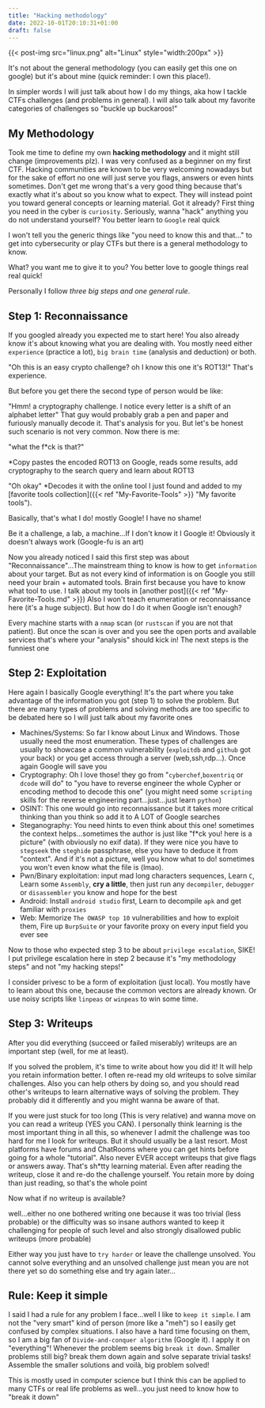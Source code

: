 ```yaml
---
title: "Hacking methodology"
date: 2022-10-01T20:10:31+01:00
draft: false
---
```


{{< post-img src="linux.png" alt="Linux" style="width:200px" >}}

It's not about the general methodology (you can easily get this one on google) but it's about mine
(quick reminder: I own this place!).

In simpler words I will just talk about how I do my things, aka how I tackle CTFs challenges (and problems in general). I will also talk about my favorite categories of challenges so "buckle up buckaroos!"

## My Methodology

Took me time to define my own **hacking methodology** and it might still change (improvements plz). I was very confused as a beginner on my first CTF. Hacking communities are known to be very welcoming nowadays but for the sake of effort no one will just serve you flags, answers or even hints sometimes. Don't get me wrong that's a very good thing because that's exactly what it's about so you know what to expect. They will instead point you toward general concepts or learning material. Got it already? First thing you need in the cyber is `curiosity`. Seriously, wanna "hack" anything you do not understand yourself? You better learn to `Google` real quick

I won't tell you the generic things like "you need to know this and that..." to get into cybersecurity or play CTFs but there is a general methodology to know.

What? you want me to give it to you? You better love to google things real real quick!

Personally I follow *three big steps and one general rule*.

## Step 1: Reconnaissance

If you googled already you expected me to start here! You also already know it's about knowing what you are dealing with. You mostly need either `experience` (practice a lot), `big brain time` (analysis and deduction) or both.

"Oh this is an easy crypto challenge? oh I know this one it's ROT13!" That's experience.

But before you get there the second type of person would be like:

"Hmm! a cryptography challenge. I notice every letter is a shift of an alphabet letter" That guy would probably grab a pen and paper and furiously manually decode it. That's analysis for you.
But let's be honest such scenario is not very common. Now there is me:

"what the f*ck is that?"

*Copy pastes the encoded ROT13 on Google, reads some results, add cryptography to the search query
and learn about ROT13

"Oh okay" *Decodes it with the online tool I just found and added to my [favorite tools collection]({{< ref "My-Favorite-Tools" >}} "My favorite tools").

Basically, that's what I do! mostly Google! I have no shame!

Be it a challenge, a lab, a machine...If I don't know it I Google it! Obviously it doesn't always work (Google-fu is an art)

Now you already noticed I said this first step was about "Reconnaissance"...The mainstream thing to know is how to get `information` about your target. But as not every kind of information is on Google you still need your brain + automated tools. Brain first because you have to know what tool to use. I talk about my tools in [another post]({{< ref "My-Favorite-Tools.md" >}})
Also I won't teach enumeration or reconnaissance here (it's a huge subject). But how do I do it when Google isn't enough?

Every machine starts with a `nmap` scan (or `rustscan` if you are not that patient). But once the scan is over and you see the open ports and available services that's where your "analysis" should kick in! The next steps is the funniest one

## Step 2: Exploitation

Here again I basically Google everything! It's the part where you take advantage of the information you got (step 1) to solve the problem. But there are many types of problems and solving methods are too specific to be debated here so I will just talk about my favorite ones

- Machines/Systems: So far I know about Linux and Windows. Those usually need the most enumeration. These types of challenges are usually to showcase a common vulnerability (`exploitdb` and `github` got your back) or you get access through a server (web,ssh,rdp...). Once again Google will save you
- Cryptography: Oh I love those! they go from "`cyberchef`,`boxentriq` or `dcode` will do" to "you have to reverse engineer the whole Cypher or encoding method to decode this one" (you might need some `scripting` skills for the reverse engineering part...just...just learn `python`)
- OSINT: This one would go into reconnaissance but it takes more critical thinking than you think so add it to A LOT of Google searches
- Steganography: You need hints to even think about this one! sometimes the context helps...sometimes the author is just like "f*ck you! here is a picture" (with obviously no exif data). If they were nice you have to `stegseek` the `steghide` passphrase, else you have to deduce it from "context". And if it's not a picture, well you know what to do! sometimes you won't even know what the file is (lmao).
- Pwn/Binary exploitation: input mad long characters sequences, Learn `C`, Learn some `Assembly`, **cry a little**, then just run any `decompiler`, `debugger` or `disassembler` you know and hope for the best
- Android: Install `android studio` first, Learn to decompile `apk` and get familiar with `proxies`
- Web: Memorize `The OWASP top 10` vulnerabilities and how to exploit them, Fire up `BurpSuite` or your favorite proxy on every input field you ever see

Now to those who expected step 3 to be about `privilege escalation`, SIKE! I put privilege escalation here in step 2 because it's "my methodology steps" and not "my hacking steps!"

I consider privesc to be a form of exploitation (just local). You mostly have to learn about this one, because the common vectors are already known. Or use noisy scripts like `linpeas` or `winpeas` to win some time.

## Step 3: Writeups

After you did everything (succeed or failed miserably) writeups are an important step (well, for me at least).

If you solved the problem, it's time to write about how you did it! It will help you retain information better. I often re-read my old writeups to solve similar challenges. Also you can help others by doing so, and you should read other's writeups to learn alternative ways of solving the problem. They probably did it differently and you might wanna be aware of that.

If you were just stuck for too long (This is very relative) and wanna move on you can read a writeup (YES you CAN). I personally think learning is the most important thing in all this, so whenever I admit the challenge was too hard for me I look for writeups. But it should usually be a last resort. Most platforms have forums and ChatRooms where you can get hints before going for a whole "tutorial". Also never EVER accept writeups that give flags or answers away. That's sh*tty learning material. Even after reading the writeup, close it and re-do the challenge yourself. You retain more by doing than just reading, so that's the whole point

Now what if no writeup is available?

well...either no one bothered writing one because it was too trivial (less probable) or the difficulty was so insane authors wanted to keep it challenging for people of such level and also strongly disallowed public writeups (more probable)

Either way you just have to `try harder` or leave the challenge unsolved. You cannot solve everything and an unsolved challenge just mean you are not there yet so do something else and try again later...

## Rule: Keep it simple

I said I had a rule for any problem I face...well I like to `keep it simple`. I am not the "very smart" kind of person (more like a "meh") so I easily get confused by complex situations. I also have a hard time focusing on them, so I am a big fan of `Divide-and-conquer algorithm` (Google it). I apply it on "everything"! Whenever the problem seems big `break it down`. Smaller problems still big? break them down again and solve separate trivial tasks! Assemble the smaller solutions and voilà, big problem solved!

This is mostly used in computer science but I think this can be applied to many CTFs or real life problems as well...you just need to know how to "break it down"
